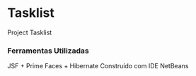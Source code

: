 # Tasklist
Project Tasklist

### Ferramentas Utilizadas
JSF + Prime Faces + Hibernate
Construído com IDE NetBeans





